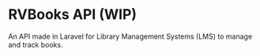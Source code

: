 # RVBooks API (WIP)

An API made in Laravel for Library Management Systems (LMS) to manage and track books.
